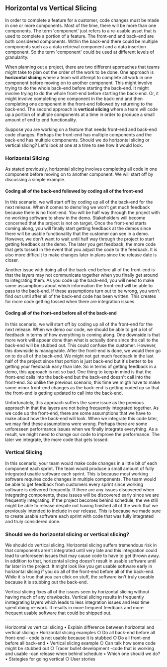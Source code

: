 ## Horizontal vs Vertical Slicing

In order to complete a feature for a customer, code changes must be made in one or more components. Most of the time, there will be more than one components. The term 'component' just refers to a re-usable asset that is used to complete a portion of a feature. The front-end and back-end are both considered components. Within the back-end there could be multiple components such as a data retrieval component and a data insertion component. So the term 'component' could be used at different levels of granularity.

When planning out a project, there are two different approaches that teams might take to plan out the order of the work to be done. One approach is **horizontal slicing** where a team will attempt to complete all work in one component before moving on to another component. This might involve trying to do the whole back-end before starting the back-end. It might involve trying to do the whole front-end before starting the back-end. Or, it might involve completing one component in the back-end and then completing one component in the front-end followed by returning to the back-end. The second approach is **vertical slicing** where a team will code up a portion of multiple components at a time in order to produce a small amount of end to end functionality.

Suppose you are working on a feature that needs front-end and back-end code changes. Perhaps the front-end has multiple components and the back-end has multiple components. Should we do horizontal slicing or vertical slicing? Let's look at one at a time to see how it would look.

### Horizontal Slicing
As stated previously, horizontal slicing involves completing all code in one component before moving on to another component. We will start off by discussing a simple example.

#### Coding all of the back-end followed by coding all of the front-end
In this scenario, we will start off by coding up all of the back-end for the next release. When it comes to demo'ing we won't get much feedback because there is no front-end. You will be half way through the project with no working software to show in the demo. Stakeholders will become concerned that the project is not on target. Once the front-end starts coming along, you will finally start getting feedback at the demos since there will be usable functionality that the customer can see in a demo. However, we don't want to wait until half way through the project to start getting feedback at the demo. The later you get feedback, the more code that gets tossed in the event that you adjust the code to the feedback. It is also more difficult to make changes later in plans since the release date is closer.

Another issue with doing all of the back-end before all of the front-end is that the layers may not communicate together when you finally get around to integrating them. As you code up the back-end, you will need to make some assumptions about which information the front-end will be able to pass to the back-end. If these assumptions turn out to be wrong, you won't find out until after all of the back-end code has been written. This creates for more code getting tossed when there are integration issues.

#### Coding all of the front-end before all of the back-end
In this scenario, we will start off by coding up all of the front-end for the next release. When we demo our code, we should be able to get a lot of feedback in terms of how everything is coming along. One downside is that more work will appear done than what is actually done since the call to the back-end will be stubbed out. This could confuse the customer. However, this downside is manageable. After the front-end is done, we would then go on to do all of the back-end. We might not get much feedback in the last half of the project since that portion is just back-end but it's better to be getting your feedback early than late. So in terms of getting feedback in a demo, this approach is not so bad. One thing to keep in mind is that the front-end calls into the back-end but the back-end doesn't call into the front-end. So unlike the previous scenario, this time we migth have to make some minor front-end changes as the back-end is getting coded up so that the front-end is getting updated to call into the back-end.

Unfortunately, this approach suffers the same issue as the previous approach in that the layers are not being frequently integrated together. As we code up the front-end, there are some assumptions that we have to make about how the back-end will look. When we integrate this code later, we may find these assumptions were wrong. Perhaps there are some unforeseen performance issues when we finally integrate everything. As a result, we might need to change our code to improve the performance. The later we integrate, the more code that gets tossed.

### Vertical Slicing
In this scenario, your team would make code changes in a little bit of each component each sprint. The team would produce a small amount of fully integrated usable software each sprint. This is because most working software requires code changes in multiple components. The team would be able to get feedback from customers every sprint since working software is delivered frequently. If there are any issues discovered when integrating components, these issues will be discovered early since we are frequently integrating. If the project becomes behind schedule, the we still might be able to release despite not having finished all of the work that we previously intended to include in our release. This is because we made sure to create usable software each sprint with code that was fully integrated and truly considered done.

### Should we do horizontal slicing or vertical slicing?
We should do vertical slicing. Horizontal slicing suffers tremendous risk in that components aren't integrated until very late and this integration could lead to unforeseen issues that may cause code to have to get thrown away. In addition to that, horizontal slicing doesn't result in usable software until far later in the project. It might look like you get usable software early in horizontal slicing if you do all of the front-end before all of the back-end. While it is true that you can click on stuff, the software isn't truly useable because it is stubbing out the back-end.

Vertical slicing fixes all of the issues seen by horizontal slicing without having much of any drawbacks. Vertical slicing results in frequently inntegrating layers which leads to less integration issues and less time spent doing re-work. It results in more frequent feedback and more frequent usable software that could be shipped out.





----------------------------------------------------------------------------------
Horizontal vs vertical slicing
	• Explain difference between horizontal and vertical slicing
	• Horizontal slicing examples
		○ Do all back-end before all front-end
		- code is not usable because it is stubbed
		○ Do all front-end before all back-end
	• Vertical slicing example
		○ Can talk how some code might be stubbed out
		○ Tracer bullet development
		-code that is working and usable
		-can release when behind schedule
	• Which one should we do?
	• Stategies for going vertical
		○ User stories
